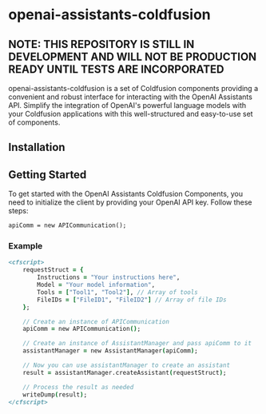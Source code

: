 # openai-assistants-coldfusion

## NOTE: THIS REPOSITORY IS STILL IN DEVELOPMENT AND WILL NOT BE PRODUCTION READY UNTIL TESTS ARE INCORPORATED

openai-assistants-coldfusion is a set of Coldfusion components providing a convenient and robust interface for interacting with the OpenAI Assistants API. Simplify the integration of OpenAI's powerful language models with your Coldfusion applications with this well-structured and easy-to-use set of components.

## Installation

## Getting Started

To get started with the OpenAI Assistants Coldfusion Components, you need to initialize the client by providing your OpenAI API key. Follow these steps:

```coldfusion
apiComm = new APICommunication();
```

### Example

```coldfusion
<cfscript>
    requestStruct = {
        Instructions = "Your instructions here",
        Model = "Your model information",
        Tools = ["Tool1", "Tool2"], // Array of tools
        FileIDs = ["FileID1", "FileID2"] // Array of file IDs
    };

    // Create an instance of APICommunication
    apiComm = new APICommunication();

    // Create an instance of AssistantManager and pass apiComm to it
    assistantManager = new AssistantManager(apiComm);

    // Now you can use assistantManager to create an assistant
    result = assistantManager.createAssistant(requestStruct);

    // Process the result as needed
    writeDump(result);
</cfscript>
```
